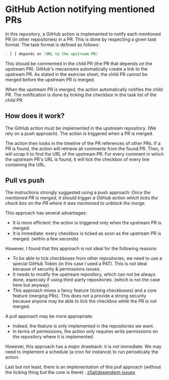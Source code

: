 # GitHub Action notifying mentioned PRs 

In this repository, a GitHub action is implemented to notify each mentioned PR (in other repositories) in a PR. This is done by respecting a given task format. The task format is defined as follows:

```markdown
- [ ] depends on [URL to the upstream PR]
```

This should be commented in the child PR (the PR that depends on the upstream PR). GitHub's mecanisms automatically create a link to the upstream PR. As stated in the exercise sheet, the child PR cannot be merged before the upstream PR is merged. 

When the upstream PR is merged, the action automatically notifies the child PR. The notification is done by ticking the checkbox in the task list of the child PR.

## How does it work?

The GitHub action must be implemented in the upstream repository. (We rely on a *push* approach). The action is triggered when a PR is merged. 

The action then looks in the timeline of the PR references of other PRs. If a PR is found, the action will retrieve all comments from the found PR. Then, it will scrap it to find the URL of the upstream PR. For every comment in which the upstream PR's URL is found, it will tick the checkbox of every line containing the URL. 

## Pull vs push
The instructions strongly suggested using a push approach: *Once the mentioned PR is merged, it should trigger a GitHub action which ticks the check box on the
PR where it was mentioned to unblock the merge.*

This approach has several advantages:
* It is more efficient: the action is triggered only when the upstream PR is merged.
* It is immediate: every checkbox is ticked as soon as the upstream PR is merged. (within a few seconds)

However, I found that this approach is not ideal for the following reasons:
* To be able to tick checkboxes from other repositories, we need to use a special GitHub Token (in this case I used a PAT). This is not ideal because of security & permissions issues.
* It needs to modify the upstream repository, which can not be always done, especialy if using third-party repositories. (which is not the case here but anyway).
* This approach mixes a fancy feature (ticking checkboxes) and a core feature (merging PRs). This does not a provide a strong security because anyone may be able to tick the checkbox while the PR is not merged.

A pull approach may be more appropriate:
* Indeed, the feature is only implemented in the repositories we want.
* In terms of permissions, the action only requires write permissions on the repository where it is implemented.
  
However, this approach has a major drawback: it is not immediate. We may need to implement a schedule (a cron for instance) to run periodically the action.

Last but not least, there is an implementation of this *pull* approach (without the ticking thing but the core is there) : [z0al/dependent-issues](https://github.com/z0al/dependent-issues)